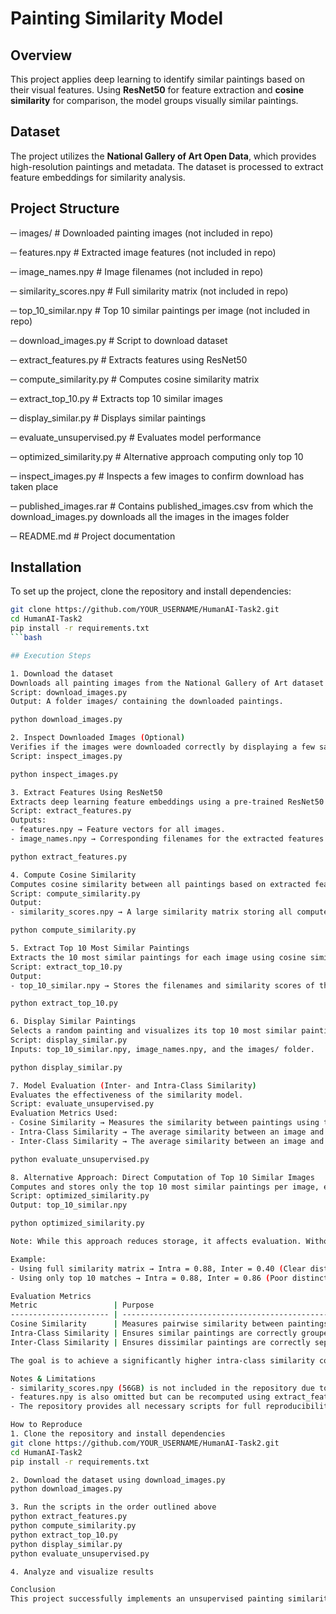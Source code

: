 # Painting Similarity Model

## Overview
This project applies deep learning to identify similar paintings based on their visual features. Using **ResNet50** for feature extraction and **cosine similarity** for comparison, the model groups visually similar paintings.

## Dataset
The project utilizes the **National Gallery of Art Open Data**, which provides high-resolution paintings and metadata. The dataset is processed to extract feature embeddings for similarity analysis.

## Project Structure
─ images/                  # Downloaded painting images (not included in repo)

─ features.npy             # Extracted image features (not included in repo)

─ image_names.npy          # Image filenames (not included in repo)

─ similarity_scores.npy    # Full similarity matrix (not included in repo)

─ top_10_similar.npy       # Top 10 similar paintings per image (not included in repo)

─ download_images.py       # Script to download dataset

─ extract_features.py      # Extracts features using ResNet50

─ compute_similarity.py    # Computes cosine similarity matrix

─ extract_top_10.py        # Extracts top 10 similar images

─ display_similar.py       # Displays similar paintings

─ evaluate_unsupervised.py # Evaluates model performance

─ optimized_similarity.py  # Alternative approach computing only top 10

─ inspect_images.py        # Inspects a few images to confirm download has taken place

─ published_images.rar     # Contains published_images.csv from which the download_images.py downloads all the images in the images folder

─ README.md                # Project documentation

## Installation  
To set up the project, clone the repository and install dependencies:  

  ```bash
  git clone https://github.com/YOUR_USERNAME/HumanAI-Task2.git  
  cd HumanAI-Task2  
  pip install -r requirements.txt  
  ```bash

## Execution Steps  

1. Download the dataset  
Downloads all painting images from the National Gallery of Art dataset using published_images.csv.  
Script: download_images.py  
Output: A folder images/ containing the downloaded paintings.  

python download_images.py  

2. Inspect Downloaded Images (Optional)  
Verifies if the images were downloaded correctly by displaying a few samples.  
Script: inspect_images.py  

python inspect_images.py  

3. Extract Features Using ResNet50  
Extracts deep learning feature embeddings using a pre-trained ResNet50 model.  
Script: extract_features.py  
Outputs:  
- features.npy → Feature vectors for all images.  
- image_names.npy → Corresponding filenames for the extracted features.  

python extract_features.py  

4. Compute Cosine Similarity  
Computes cosine similarity between all paintings based on extracted feature vectors.  
Script: compute_similarity.py  
Output:  
- similarity_scores.npy → A large similarity matrix storing all computed similarity values (not included in GitHub due to size constraints).  

python compute_similarity.py  

5. Extract Top 10 Most Similar Paintings  
Extracts the 10 most similar paintings for each image using cosine similarity.  
Script: extract_top_10.py  
Output:  
- top_10_similar.npy → Stores the filenames and similarity scores of the 10 closest matches.  

python extract_top_10.py  

6. Display Similar Paintings  
Selects a random painting and visualizes its top 10 most similar paintings with similarity scores.  
Script: display_similar.py  
Inputs: top_10_similar.npy, image_names.npy, and the images/ folder.  

python display_similar.py  

7. Model Evaluation (Inter- and Intra-Class Similarity)  
Evaluates the effectiveness of the similarity model.  
Script: evaluate_unsupervised.py  
Evaluation Metrics Used:  
- Cosine Similarity → Measures the similarity between paintings using their feature vectors.  
- Intra-Class Similarity → The average similarity between an image and its top 10 matches (expected to be high).  
- Inter-Class Similarity → The average similarity between an image and randomly selected paintings (expected to be low).  

python evaluate_unsupervised.py  

8. Alternative Approach: Direct Computation of Top 10 Similar Images  
Computes and stores only the top 10 most similar paintings per image, eliminating the need for a full similarity matrix.  
Script: optimized_similarity.py  
Output: top_10_similar.npy  

python optimized_similarity.py  

Note: While this approach reduces storage, it affects evaluation. Without similarity_scores.npy, the model lacks references for non-similar paintings, leading to an overestimation of inter-class similarity.  

Example:  
- Using full similarity matrix → Intra = 0.88, Inter = 0.40 (Clear distinction between similar and dissimilar images)  
- Using only top 10 matches → Intra = 0.88, Inter = 0.86 (Poor distinction, as random images appear more similar than they actually are)  

Evaluation Metrics  
Metric                 | Purpose  
---------------------- | ---------------------------------------------------------  
Cosine Similarity      | Measures pairwise similarity between paintings.  
Intra-Class Similarity | Ensures similar paintings are correctly grouped (high).  
Inter-Class Similarity | Ensures dissimilar paintings are correctly separated (low).  

The goal is to achieve a significantly higher intra-class similarity compared to inter-class similarity.  

Notes & Limitations  
- similarity_scores.npy (56GB) is not included in the repository due to storage constraints.  
- features.npy is also omitted but can be recomputed using extract_features.py.  
- The repository provides all necessary scripts for full reproducibility of the similarity model.  

How to Reproduce  
1. Clone the repository and install dependencies  
git clone https://github.com/YOUR_USERNAME/HumanAI-Task2.git  
cd HumanAI-Task2  
pip install -r requirements.txt  

2. Download the dataset using download_images.py  
python download_images.py  

3. Run the scripts in the order outlined above  
python extract_features.py  
python compute_similarity.py  
python extract_top_10.py  
python display_similar.py  
python evaluate_unsupervised.py  

4. Analyze and visualize results  

Conclusion  
This project successfully implements an unsupervised painting similarity model, leveraging deep learning and cosine similarity to identify visually related artworks. The approach enables the retrieval of stylistically similar paintings while ensuring clear differentiation through robust evaluation metrics.  

